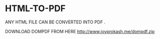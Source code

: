 # HTML-TO-PDF

ANY HTML FILE CAN BE CONVERTED INTO PDF . 

DOWNLOAD DOMPDF FROM HERE http://www.joyprokash.me/dompdf.zip